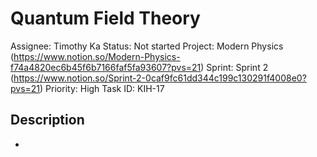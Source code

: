 # Quantum Field Theory

Assignee: Timothy Ka
Status: Not started
Project: Modern Physics (https://www.notion.so/Modern-Physics-f74a4820ec6b45f6b7166faf5fa93607?pvs=21)
Sprint: Sprint 2 (https://www.notion.so/Sprint-2-0caf9fc61dd344c199c130291f4008e0?pvs=21)
Priority: High
Task ID: KIH-17

## Description

-